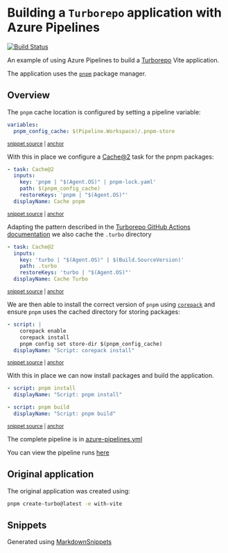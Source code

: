 # Building a `Turborepo` application with Azure Pipelines

[![Build Status](https://dev.azure.com/gardiner/GitHub%20Builds/_apis/build/status%2Fflcdrg.azure-pipelines-turbo-vite%2Fflcdrg.azure-pipelines-turbo-vite?branchName=main)](https://dev.azure.com/gardiner/GitHub%20Builds/_build/latest?definitionId=64&branchName=main)

An example of using Azure Pipelines to build a [Turborepo](https://turborepo.com) Vite application.

The application uses the [`pnpm`](https://pnpm.io) package manager.

## Overview

The `pnpm` cache location is configured by setting a pipeline variable:

<!-- snippet: pnpm-config-cache -->
<a id='snippet-pnpm-config-cache'></a>
```yml
variables:
  pnpm_config_cache: $(Pipeline.Workspace)/.pnpm-store
```
<sup><a href='/azure-pipelines.yml#L7-L10' title='Snippet source file'>snippet source</a> | <a href='#snippet-pnpm-config-cache' title='Start of snippet'>anchor</a></sup>
<!-- endSnippet -->

With this in place we configure a [Cache@2](https://learn.microsoft.com/azure/devops/pipelines/tasks/reference/cache-v2?view=azure-pipelines&WT.mc_id=DOP-MVP-5001655) task for the pnpm packages:

<!-- snippet: cache-task-pnpm -->
<a id='snippet-cache-task-pnpm'></a>
```yml
- task: Cache@2
  inputs:
    key: 'pnpm | "$(Agent.OS)" | pnpm-lock.yaml'
    path: $(pnpm_config_cache)
    restoreKeys: 'pnpm | "$(Agent.OS)"'
  displayName: Cache pnpm
```
<sup><a href='/azure-pipelines.yml#L13-L20' title='Snippet source file'>snippet source</a> | <a href='#snippet-cache-task-pnpm' title='Start of snippet'>anchor</a></sup>
<!-- endSnippet -->

Adapting the pattern described in the [Turborepo GitHub Actions documentation](https://turborepo.com/docs/guides/ci-vendors/github-actions#remote-caching-with-github-actionscache) we also cache the `.turbo` directory

<!-- snippet: cache-task-turbo -->
<a id='snippet-cache-task-turbo'></a>
```yml
- task: Cache@2
  inputs:
    key: 'turbo | "$(Agent.OS)" | $(Build.SourceVersion)'
    path: .turbo
    restoreKeys: 'turbo | "$(Agent.OS)"'
  displayName: Cache Turbo
```
<sup><a href='/azure-pipelines.yml#L22-L29' title='Snippet source file'>snippet source</a> | <a href='#snippet-cache-task-turbo' title='Start of snippet'>anchor</a></sup>
<!-- endSnippet -->

We are then able to install the correct version of `pnpm` using [`corepack`](https://github.com/nodejs/corepack) and ensure `pnpm` uses the
cached directory for storing packages:

<!-- snippet: corepack-install -->
<a id='snippet-corepack-install'></a>
```yml
- script: |
    corepack enable
    corepack install
    pnpm config set store-dir $(pnpm_config_cache)
  displayName: "Script: corepack install"
```
<sup><a href='/azure-pipelines.yml#L31-L37' title='Snippet source file'>snippet source</a> | <a href='#snippet-corepack-install' title='Start of snippet'>anchor</a></sup>
<!-- endSnippet -->

With this in place we can now install packages and build the application.

<!-- snippet: pnpm-install-build -->
<a id='snippet-pnpm-install-build'></a>
```yml
- script: pnpm install
  displayName: "Script: pnpm install"

- script: pnpm build
  displayName: "Script: pnpm build"
```
<sup><a href='/azure-pipelines.yml#L39-L45' title='Snippet source file'>snippet source</a> | <a href='#snippet-pnpm-install-build' title='Start of snippet'>anchor</a></sup>
<!-- endSnippet -->

The complete pipeline is in [azure-pipelines.yml](azure-pipelines.yml)

You can view the pipeline runs [here](https://dev.azure.com/gardiner/GitHub%20Builds/_build?definitionId=64&_a=summary)

## Original application

The original application was created using:

```sh
pnpm create-turbo@latest -e with-vite
```

## Snippets

Generated using [MarkdownSnippets](https://github.com/SimonCropp/MarkdownSnippets)
